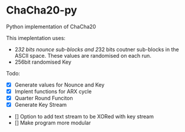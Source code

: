 # ChaCha20-py
Python implementation of ChaCha20

This imeplentation uses:
- 2*32 bits nounce sub-blocks and 2*32 bits coutner sub-blocks in the ASCII space. These values are randomised on each run.
- 256bit randomised Key

Todo:
- [x] Generate values for Nounce and Key
- [x] Implent functions for ARX cycle
- [x] Quarter Round Funciton
- [x] Generate Key Stream
- [] Option to add text stream to be XORed with key stream
- [] Make program more modular

